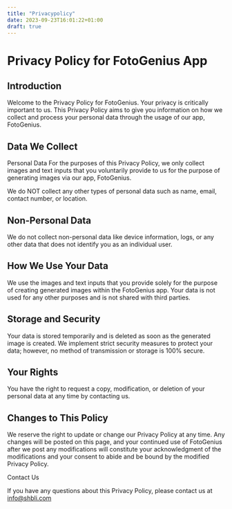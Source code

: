 ```yaml
---
title: "Privacypolicy"
date: 2023-09-23T16:01:22+01:00
draft: true
---
```


# Privacy Policy for FotoGenius App

## Introduction

Welcome to the Privacy Policy for FotoGenius. Your privacy is critically important to us. This Privacy Policy aims to give you information on how we collect and process your personal data through the usage of our app, FotoGenius.

## Data We Collect

Personal Data
For the purposes of this Privacy Policy, we only collect images and text inputs that you voluntarily provide to us for the purpose of generating images via our app, FotoGenius.

We do NOT collect any other types of personal data such as name, email, contact number, or location.

## Non-Personal Data
We do not collect non-personal data like device information, logs, or any other data that does not identify you as an individual user.

## How We Use Your Data

We use the images and text inputs that you provide solely for the purpose of creating generated images within the FotoGenius app. Your data is not used for any other purposes and is not shared with third parties.

## Storage and Security

Your data is stored temporarily and is deleted as soon as the generated image is created. We implement strict security measures to protect your data; however, no method of transmission or storage is 100% secure.

## Your Rights

You have the right to request a copy, modification, or deletion of your personal data at any time by contacting us.

## Changes to This Policy

We reserve the right to update or change our Privacy Policy at any time. Any changes will be posted on this page, and your continued use of FotoGenius after we post any modifications will constitute your acknowledgment of the modifications and your consent to abide and be bound by the modified Privacy Policy.

Contact Us

If you have any questions about this Privacy Policy, please contact us at info@shbli.com

